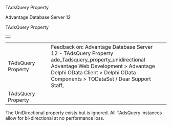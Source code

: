TAdsQuery Property




Advantage Database Server 12  

TAdsQuery Property

|  |
| --- |
|  |

|  |  |  |  |  |
| --- | --- | --- | --- | --- |
| TAdsQuery Property |  |  | Feedback on: Advantage Database Server 12 - TAdsQuery Property ade\_Tadsquery\_property\_unidirectional Advantage Web Development > Advantage Delphi OData Client > Delphi OData Components > TODataSet / Dear Support Staff, |  |
| TAdsQuery Property |  |  |  |  |

The UniDirectional property exists but is ignored. All TAdsQuery instances allow for bi-directional at no performance loss.